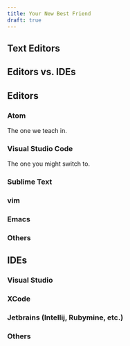 ```yaml
---
title: Your New Best Friend
draft: true
---
```


## Text Editors

## Editors vs. IDEs

## Editors

### Atom

The one we teach in.

### Visual Studio Code

The one you might switch to.

### Sublime Text

### vim

### Emacs

### Others

## IDEs

### Visual Studio

### XCode

### Jetbrains (Intellij, Rubymine, etc.)

### Others
